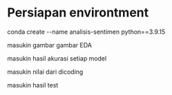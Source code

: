 # Persiapan environtment
conda create --name analisis-sentimen python==3.9.15

masukin gambar gambar EDA

masukin hasil akurasi setiap model

masukin nilai dari dicoding

masukin hasil test

